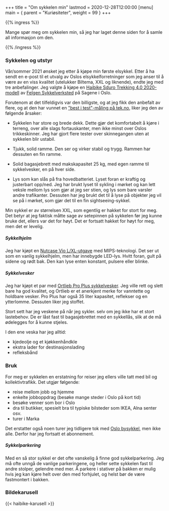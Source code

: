 +++
title = "Om sykkelen min"
lastmod = 2020-12-28T12:00:00
[menu]
main = { parent = "Kuriøsiteter", weight = 99 }
+++

{{% ingress %}}

Mange spør meg om sykkelen min, så jeg har laget denne siden for å samle all informasjon om den.

{{% /ingress %}}

### Sykkelen og utstyr

Vår/sommer 2021 ønsket jeg etter å kjøpe min første elsykkel. Etter å ha sendt en e-post til
et utvalg av Oslos
elsykkelforretninger som jeg anser til å være av en viss kvalitet (utelukker Biltema, XXL
og liknende),
endte jeg med tre anbefalinger. Jeg valgte å kjøpe en 
[Haibike Sduro Trekking 4.0 2020-modell][haibike]
av [Felgen Sykkelverksted][felgen] på Sagene i Oslo.

Forutenom at det tilfeldigvis var den billigste, og at jeg fikk den anbefalt av flere, og
at den har vunnet en ["best i test"-måling på tek.no][tek.no], liker jeg den av følgende årsaker:

- Sykkelen har store og brede dekk. Dette gjør det komfortabelt å kjøre i terreng, over alle slags
fortauskanter, men ikke minst over Oslos trikkeskinner. Jeg har gjort flere tester over
skinnegangen uten at sykkelen blir ustabil.

- Tjukk, solid ramme. Den ser og virker stabil og trygg. Rammen har dessuten en fin ramme.

- Solid bagasjebrett med makskapasitet 25 kg, med egen ramme til sykkelvesker, en på hver
side.

- Lys som kan slås på fra hovedbatteriet. Lyset foran er kraftig og justerbart opp/ned.
Jeg har brukt lyset til sykling i mørket og kan lett veksle mellom lys som gjør at jeg ser
stien, og lys som bare varsler andre trafikanter. Dessuten har jeg brukt det til å lyse på
objekter jeg vil se på i mørket, som gjør det til en fin sightseeing-sykkel.

Min sykkel er av størrelsen XXL, som egentlig er hakket for stort for meg. Det betyr at jeg
faktisk måtte sage av setepinnen på sykkelen før jeg kunne bruke det, ellers var det for høyt.
Det er fortsatt hakket for høyt for meg, men det er levelig.

##### Sykkelhjelm

Jeg har kjøpt en [Nutcase Vio L/XL-utgave][nutcase] med MIPS-teknologi.
Det ser ut som en vanlig sykkelhjelm, men har
innebygde LED-lys. Hvitt foran, gult på sidene og rødt bak. Den kan lyse enten konstant,
pulsere eller blinke.

##### Sykkelvesker

Jeg har kjøpt et par med [Ortlieb Pro Plus sykkelvesker][ortlieb].
Jeg ville rett og slett bare ha god
kvalitet, og Ortlieb er et anerkjent merke for vanntette og holdbare vesker. Pro Plus har også
35 liter kapasitet, reflekser og en ytterlomme. Dessuten liker jeg stoffet.

Stort sett har jeg veskene på når jeg sykler. selv om jeg ikke har et stort lastebehov. De er
låst fast til bagasjebrettet med en sykkellås, slik at de må ødelegges for å kunne stjeles.

I den ene veska har jeg alltid:

- kjedeolje og et kjøkkenhåndkle
- ekstra lader for destinasjonslading
- refleksbånd

### Bruk

For meg er sykkelen en erstatning for reiser jeg ellers ville tatt med bil og kollektivtrafikk.
Det utgjør følgende:

- reise mellom jobb og hjemme
- enkelte jobboppdrag (besøke mange steder i Oslo på kort tid)
- besøke venner som bor i Oslo
- dra til butikker, spesielt bra til typiske bilsteder som IKEA, Alna senter osv.
- turer i Marka

Det erstatter også noen turer jeg tidligere tok med [Oslo bysykkel][oslobysykkel],
men ikke alle. Derfor har jeg fortsatt et abonnement.

##### Sykkelparkering

Med en så stor sykkel er det ofte vanskelig å finne god sykkelparkering.
Jeg må ofte unngå de vanlige parkeringene, og heller sette sykkelen fast til
andre stolper, gelendre med mer. Å parkere i stativer på bakken er mulig hvis jeg kan kjøre helt
over den med forhjulet, og helst bør de være fastmontert i bakken.

### Bildekarusell

{{< haibike-karusell >}}

[haibike]: https://www.haibike.com/gb/en/electric-bikes/electric-trekking-bikes/sduro-trekking-40-gb1217?id=45315144
[felgen]: https://www.felgen.no
[tek.no]: https://www.tek.no/samletest/i/lA2Azy/elsykler-2020
[nutcase]: https://eu.nutcasehelmets.com/collections/vio/products/copy-of-vio-navy-w-mips-matte-light?variant=33104484696173
[ortlieb]: https://www.ortlieb.com/en_us/back-roller-pro-plus+F5252
[oslobysykkel]: https://oslobysykkel.no
